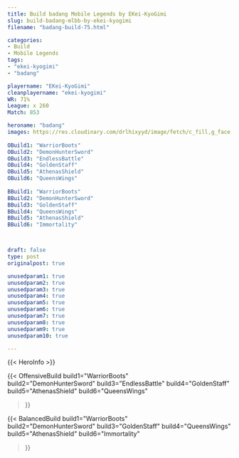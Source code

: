 ```yaml
---
title: Build badang Mobile Legends by EKei-KyoGimi
slug: build-badang-mlbb-by-ekei-kyogimi
filename: "badang-build-75.html"

categories: 
- Build 
- Mobile Legends
tags: 
- "ekei-kyogimi"
- "badang"

playername: "EKei-KyoGimi"
cleanplayername: "ekei-kyogimi"
WR: 71%
League: x 260
Match: 853 

heroname: "badang"
images: https://res.cloudinary.com/drlhixyyd/image/fetch/c_fill,g_face,f_auto/https://cdn2-build.mobagenie.my.id/p/images/banner/full/badang.jpg
 
OBuild1: "WarriorBoots"  
OBuild2: "DemonHunterSword" 
OBuild3: "EndlessBattle" 
OBuild4: "GoldenStaff" 
OBuild5: "AthenasShield" 
OBuild6: "QueensWings" 
 
BBuild1: "WarriorBoots"  
BBuild2: "DemonHunterSword" 
BBuild3: "GoldenStaff" 
BBuild4: "QueensWings" 
BBuild5: "AthenasShield" 
BBuild6: "Immortality"



draft: false
type: post
originalpost: true

unusedparam1: true
unusedparam2: true
unusedparam3: true
unusedparam4: true
unusedparam5: true
unusedparam6: true
unusedparam7: true
unusedparam8: true
unusedparam9: true
unusedparam10: true

---
```


{{< HeroInfo >}} 

{{< OffensiveBuild 
build1="WarriorBoots"  
build2="DemonHunterSword" 
build3="EndlessBattle" 
build4="GoldenStaff" 
build5="AthenasShield" 
build6="QueensWings" 
 >}} 

{{< BalancedBuild 
build1="WarriorBoots"  
build2="DemonHunterSword" 
build3="GoldenStaff" 
build4="QueensWings" 
build5="AthenasShield" 
build6="Immortality" 
 >}}

